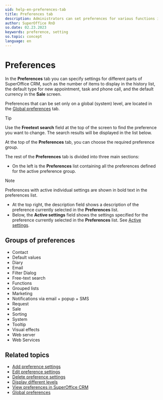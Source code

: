 ```yaml
---
uid: help-en-preferences-tab
title: Preferences tab
description: Administrators can set preferences for various functions in the system for specific users, user groups, or for the entire SuperOffice CRM (global preferences).
author: SuperOffice RnD
so.date: 02.23.2023
keywords: preference, setting
so.topic: concept
language: en
---
```


# Preferences

In the **Preferences** tab you can specify settings for different parts of SuperOffice CRM, such as the number of items to display in the history list, the default type for new appointment, task and phone call, and the default currency in the **Sale** screen.

Preferences that can be set only on a global (system) level, are located in the [Global preferences][1] tab.

> [!TIP]
> Use the **Freetext search** field at the top of the screen to find the preference you want to change. The search results will be displayed in the list below.

At the top of the **Preferences** tab, you can choose the required preference group.

The rest of the **Preferences** tab is divided into three main sections:

* On the left is the **Preferences** list containing all the preferences defined for the active preference group.

> [!NOTE]
> Preferences with active individual settings are shown in bold text in the preferences list.

* At the top right, the description field shows a description of the preference currently selected in the **Preferences** list.
* Below, the **Active settings** field shows the settings specified for the preference currently selected in the **Preferences** list. See [Active settings][2].

## Groups of preferences

* Contact
* Default values
* Diary
* Email
* Filter Dialog
* Free-text search
* Functions
* Grouped lists
* Marketing
* Notifications via email + popup + SMS
* Request
* Sale
* Sorting
* System
* Tooltip
* Visual effects
* Web server
* Web Services

## Related topics

* [Add preference settings][3]
* [Edit preference settings][4]
* [Delete preference settings][5]
* [Display different levels][6]
* [View preferences in SuperOffice CRM][7]
* [Global preferences][1]

<!-- Referenced links -->
[1]: ../global-preferences.md
[2]: active-settings.md
[3]: adding-preference-settings.md
[4]: editing-preference-settings.md
[5]: deleting-preference-settings.md
[6]: displaying-different-levels.md
[7]: viewing-preferences-in-superoffice-crm.md

<!-- Referenced images -->
